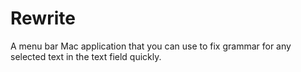 # Rewrite
A menu bar Mac application that you can use to fix grammar for any selected text in the text field quickly.
